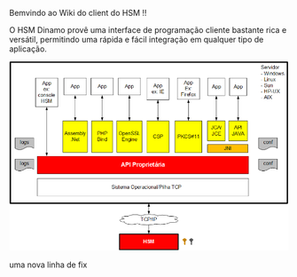 Bemvindo ao Wiki do client do HSM !!

O HSM Dinamo provê uma interface de programação cliente bastante rica e versátil, permitindo uma rápida e fácil integração em qualquer tipo de aplicação.

![api](images/diagrama_blocos_apis.png)

uma nova linha de fix

